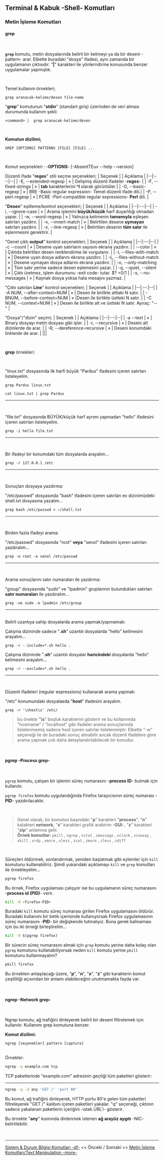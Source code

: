 ## **Terminal & Kabuk -Shell- Komutları**

### Metin İşleme Komutları 

#### **grep** 


</br>

**`grep`** komutu, metin dosyalarında belirli bir kelimeyi ya da bir deseni -pattern- arar. Elbette buradaki "dosya" ifadesi, aynı zamanda bir uygulamanın çıktısıdır. "**|**" karakteri ile yönlerndirme konusunda benzer uygulamalar yapmıştık.

<br>

Temel kullanım örnekleri;



``` {echo}
grep aranacak-kelime/desen file-name 
```

"**grep**" komutunun "**stdin**" (standart giriş) üzerinden de veri alması durumunda kullanım şekli:

``` {echo}
<command> |  grep aranacak-kelime/desen
```

</br>

**Komutun dizilimi;**


```
GREP [OPTIONS] PATTERNS [FILE] [FILE] ...
```

<br>

Komut seçenekleri : -**OPTIONS**- [-AbsentTEuv --help --version] 

Düzenli ifade "**regex**" stili seçme seçenekleri; 
| Seçenek | | Açıklama |
|--|:--:|--|
| -E, --extended-regexp | » | Gelişmiş düzenli ifadeler -**regex**- |
| -F, --fixed-strings | » | **tab** karakterlerini **^I** olarak görüntüler  |
| -G, --basic-regexp | » | BRE -Basic regular expression- Temel düzenli ifade dili.|
| -P, --perl-regexp | » |  PCRE -Perl-compatible regular expressions- **Perl** dili. |

"**Desen**" eşitleme/kontrol seçenekleri; 
| Seçenek | | Açıklama |
|--|:--:|--|
| -i, --ignore-case | » | Arama işlemini **büyük/küçük** harf duyarlılığı olmadan yapar. |
| -w, --word-regexp | » | Yalnızca kelimenin **tamamıyla** eşleşen satırları yazdırır. |
| -v, --invert-match | » | Belirtilen desene **uymayan** satırları yazdırır. |
| -x, --line-regexp | » | Belirtilen desenin **tüm satır** ile eşlenmesini gerektirir. |

"Genel çıktı **output**" kontrol seçenekleri; 
| Seçenek | | Açıklama |
|--|:--:|--|
| -c --count | » | Desene uyan satırların sayısını ekrana yazdırır. |
| --color | » | Çıktıda belirtilen desen renklendirme ile vurgulanır. |
| -l, --files-with-match | » | Desene uyan dosya adlarını ekrana yazdırır. |
| -L, --files-without-match | » | Desene uymayan dosya adlarını ekrana yazdırır. |
| -o, --only-matching | » | Tüm satır yerine sadece desen eşlemesini yazar. |
| -q, --quiet, --silent | » | Çıktı üretmez, işlem durumunu -exit code- tutar. $? =0/1 |
| -s, --no-messages | » | Kaynak dosya yoksa hata mesajını yazmaz.  |

"Çıktı satırları **Line**" kontrol seçenekleri; 
| Seçenek | | Açıklama |
|--|:--:|--|
| -A NUM, --after-context=NUM | » | Desen ile birlikte alttaki N satır. |
| -BNUM, --before-context=NUM | » |Desen ile birlikte üstteki N satır.  |
| -C NUM, --context=NUM | » | Desen ile birlikte alt ve üstteki N satır. Ayıraç: "--" |

"Dosya"/"dizin" seçimi; 
| Seçenek | | Açıklama |
|--|:--:|--|
| -a --text | » | Binary dosyayı metin dosyası gibi işler. |
| -r, --recursive | » | Deseni alt dizinlerde de arar. |
| -R, --dereference-recursive | » | Deseni konumdaki linklerde de arar. |
|||


</br>




**grep** örnekleri:

</br>

"linux.txt" dosyasında ilk harfi büyük "Pardus" ifadesini içeren satırları listeleyelim.

``` {.sh}
grep Pardus linux.txt
```


``` {.sh}
cat linux.txt | grep Pardus 
```


---
</br>

"file.txt" dosyasında BÜYÜK/küçük harf ayrımı yapmadan "hello" ifadesini içeren satırları listeleyelim.

``` {.sh}
grep -i hello file.txt
```

---
</br>

Bir ifadeyi bir konumdaki tüm dosyalarda arayalım...

``` {.sh}
grep -r 127.0.0.1 /etc
```

---
</br>

Sonuçları dosyaya yazdırma:

"/etc/passwd" dosyasında "bash" ifadesini içeren satırları ev dizinimizdeki shell.txt dosyasına yazalım...

``` {.sh}
grep bash /etc/passwd > ~/shell.txt 
```


---
</br>

Birden fazla ifadeyi arama:

"/etc/passwd" dosyasında "root" **veya** "senol" ifadesini içeren satırları yazdıralım...

``` {.sh}
grep -e root -e senol /etc/passwd 
```

---
</br>


Arama sonuçlarını satır numaraları ile yazdırma:

"group" dosyasında "sudo" ve "lpadmin" gruplarının bulundukları satırları **satır numaraları** ile yazdıralım...

``` {.sh}
grep -ne sudo -e lpadmin /etc/group 
```

---
</br>
Belirli uzantıya sahip dosyalarda arama yapmak/yapmamak:

Çalışma dizininde sadece "**.sh**" uzantılı dosyalarda "hello" kelimesini arayalım...

``` {.sh}
grep -r --include=*.sh hello .
```


Çalışma dizininde "**.sh**" uzantılı dosyalar **haricindeki** dosyalarda "hello" kelimesini arayalım...

``` {.sh}
grep -r --exclude=*.sh hello .
```

---

</br>

Düzenli ifadeleri (regular expressions) kullanarak arama yapmak:

"/etc" konumundaki dosyalaeda "**host**" ifadesini arayalım.

``` {.sh}
grep -r '\shost\s' /etc/
```

>bu önekte "**\s**" boşluk karakterini gösterir ve bu kollanımda "hostname" / "localhost" gibi ifadeler arama sonuçlarında listelenmemiş sadece host içeren satırlar listelenmiştir. Elbette "-w" seçeneği ile de buradaki sonuç alınabilir ancak düzenli ifadelere göre arama yapmak çok daha detaylandırılabilecek bir konudur.

</br>

#### **pgrep** -Process grep-

</br>

`pgrep` komutu, çalışan bir işlemin süreç numarasını  -**process ID**- bulmak için kullanılır.


`pgrep firefox` komutu uygulandığında Firefox tarayıcısının süreç numarası -**PID**- yazdırılacaktır.

</br>

>Genel olarak, bir komutun başındaki "**p**" karakteri "**process**", "**n**" katakteri **network**, "**x**" karakteri grafik arabirim -**GUI**-, "**z**" karakteri "**zip**" anlamına gelir. 
</br> **Örnek komutlar:** `pkill` , `ngrep` , `nstat` , `xmessage` , `xclock` , `xcowsay` , `xkill` , `xrdp` , `xmore` , `xless` , `zcat` , `zmore` , `zless` , `zdiff` 

</br>


Süreçleri öldürmek, sonlandırmak, yeniden başlatmak gibi eylemler için `kill` komutunu kullanabiliriz. Şimdi yukarıdaki açıklamayı `kill` ve `grep` komutları ile örnekleyelim...
</br>

```sh
pgrep firefox
```

Bu örnek,  Firefox uygulaması çalışyor ise bu uygulamanın süreç numarasını -**process id (PID)**- verir.

```sh
kill -9 <firefox-PID>
```

Buradaki `kill` komutu süreç numarası girilen Firefox uygulamasını öldürür. Buradaki kullanımı bir betik içerisinde kullanıyorsak Firefox uygulamasının süreç numarasını -**PID**- bir değişkende tutmalıyız. Buna gerek kalmaması için bu iki örneği birleştirelim...


```sh
kill -9 $(pgrep firefox)
```

Bir sürecin süreç numarasını almak için `grep` komutu yerine daha kolay olan `pgrep` komutunu kullanabiliyorsak neden `kill` komutu yerine `pkill` komutunu kullanmayalım?

```sh
pkill firefox
```

Bu örnekten anlaşılacağı üzere, "**p**", "**n**", "**x**", "**z**" gibi karakterin komut çeşitliliği açısından bir anlamı olabileceğini unutmamakta fayda var.

</br>


#### **ngrep** -Network grep-
</br>

Ngrep komutu, ağ trafiğini dinleyerek belirli bir deseni filtrelemek için kullanılır. Kullanımı grep komutuna benzer. 



**Komut dizilimi:**

```echo
ngrep [seçenekler] pattern [capture]
```

</br>
Örnekler:

```sh
ngrep -q example.com tcp
```



TCP paketlerinde "example.com" adresinin geçtiği tüm paketleri gösterir:



---



```sh
ngrep -q -d any 'GET /' 'port 80'
```

Bu komut, ağ trafiğini dinleyerek, HTTP portu 80'e gelen tüm paketleri filtreleyerek "GET /" kalıbını içeren paketleri yakalar. "q" seçeneği, çıktının sadece yakalanan paketlerin içeriğini -istek URL'i- gösterir.

Bu örnekte "**any**" kısmında dinlenmek istenen **ağ arayüz aygıtı** -NIC- belirtilebilir.

</br>

---

 [Sistem & Durum Bilgisi Komutları -df-](../sistem-durum-bilgisi-komutlari/tr_komutlar-sistem-durum-bilgisi-komutlari-df-.md) << Önceki / Sonraki >> [Metin İşleme Komutları/Text Manipulation -more-](./tr_komutlar-metin-isleme-komutlari-more-.md)

